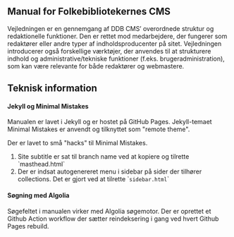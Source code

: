 ## Manual for Folkebibliotekernes CMS

Vejledningen er en gennemgang af DDB CMS’ overordnede struktur og redaktionelle funktioner. Den er rettet mod medarbejdere, der fungerer som redaktører eller andre typer af indholdsproducenter på sitet. Vejledningen introducerer også forskellige værktøjer, der anvendes til at strukturere indhold og administrative/tekniske funktioner (f.eks. brugeradministration), som kan være relevante for både redaktører og webmastere.

## Teknisk information

#### Jekyll og Minimal Mistakes

Manualen er lavet i Jekyll og er hostet på GitHub Pages. Jekyll-temaet Minimal Mistakes er anvendt og tilknyttet som "remote theme".

Der er lavet to små "hacks" til Minimal Mistakes. 

1.  Site subtitle er sat til branch name ved at kopiere og tilrette \`masthead.html\`
2.  Der er indsat autogenereret menu i sidebar på sider der tilhører collections. Det er gjort ved at tilrette \``sidebar.html`\`

#### Søgning med Algolia

Søgefeltet i manualen virker med Algolia søgemotor. Der er oprettet et Github Action workflow der sætter reindeksering i gang ved hvert Github Pages rebuild.

